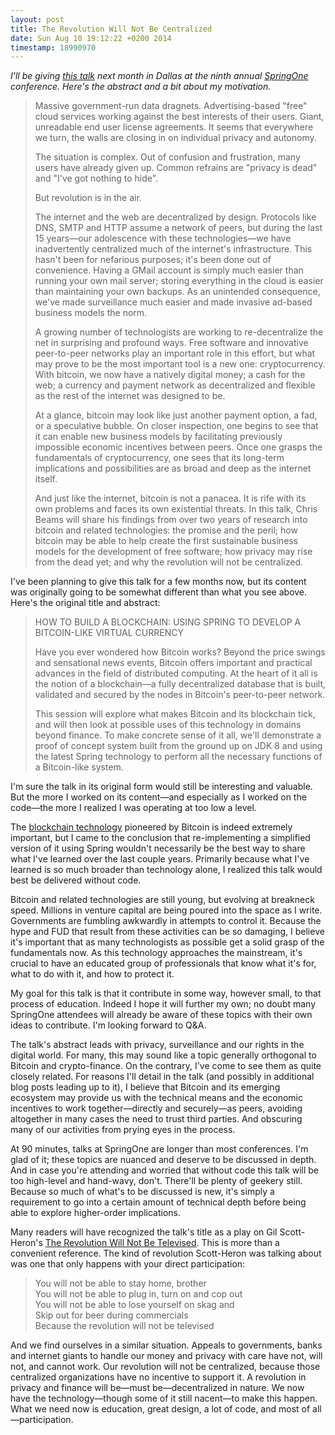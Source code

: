 ```yaml
---
layout: post
title: The Revolution Will Not Be Centralized
date: Sun Aug 10 19:12:22 +0200 2014
timestamp: 18990970
---
```


_I'll be giving [this talk](https://2014.event.springone2gx.com/schedule/sessions/the_revolution_will_not_be_centralized.html) next month in Dallas at the ninth annual [SpringOne](http://2014.event.springone2gx.com) conference. Here's the abstract and a bit about my motivation._

> Massive government-run data dragnets. Advertising-based "free" cloud services working against the best interests of their users. Giant, unreadable end user license agreements. It seems that everywhere we turn, the walls are closing in on individual privacy and autonomy.
>
> The situation is complex. Out of confusion and frustration, many users have already given up. Common refrains are "privacy is dead" and "I've got nothing to hide".
>
> But revolution is in the air.
>
> The internet and the web are decentralized by design. Protocols like DNS, SMTP and HTTP assume a network of peers, but during the last 15 years—our adolescence with these technologies—we have inadvertently centralized much of the internet's infrastructure. This hasn't been for nefarious purposes; it's been done out of convenience. Having a GMail account is simply much easier than running your own mail server; storing everything in the cloud is easier than maintaining your own backups. As an unintended consequence, we've made surveillance much easier and made invasive ad-based business models the norm.
>
> A growing number of technologists are working to re-decentralize the net in surprising and profound ways. Free software and innovative peer-to-peer networks play an important role in this effort, but what may prove to be the most important tool is a new one: cryptocurrency. With bitcoin, we now have a natively digital money; a cash for the web; a currency and payment network as decentralized and flexible as the rest of the internet was designed to be.
>
> At a glance, bitcoin may look like just another payment option, a fad, or a speculative bubble. On closer inspection, one begins to see that it can enable new business models by facilitating previously impossible economic incentives between peers. Once one grasps the fundamentals of cryptocurrency, one sees that its long-term implications and possibilities are as broad and deep as the internet itself.
>
> And just like the internet, bitcoin is not a panacea. It is rife with its own problems and faces its own existential threats. In this talk, Chris Beams will share his findings from over two years of research into bitcoin and related technologies: the promise and the peril; how bitcoin may be able to help create the first sustainable business models for the development of free software; how privacy may rise from the dead yet; and why the revolution will not be centralized.

I've been planning to give this talk for a few months now, but its content was originally going to be somewhat different than what you see above. Here's the original title and abstract:

> HOW TO BUILD A BLOCKCHAIN: USING SPRING TO DEVELOP A BITCOIN-LIKE VIRTUAL CURRENCY
> 
> Have you ever wondered how Bitcoin works? Beyond the price swings and sensational news events, Bitcoin offers important and practical advances in the field of distributed computing. At the heart of it all is the notion of a blockchain—a fully decentralized database that is built, validated and secured by the nodes in Bitcoin's peer-to-peer network.
> 
> This session will explore what makes Bitcoin and its blockchain tick, and will then look at possible uses of this technology in domains beyond finance. To make concrete sense of it all, we'll demonstrate a proof of concept system built from the ground up on JDK 8 and using the latest Spring technology to perform all the necessary functions of a Bitcoin-like system.

I'm sure the talk in its original form would still be interesting and valuable. But the more I worked on its content—and especially as I worked on the code—the more I realized I was operating at too low a level.

The [blockchain technology](https://bitcoin.org/en/developer-guide#block-chain) pioneered by Bitcoin is indeed extremely important, but I came to the conclusion that re-implementing a simplified version of it using Spring wouldn't necessarily be the best way to share what I've learned over the last couple years. Primarily because what I've learned is so much broader than technology alone, I realized this talk would best be delivered without code.

Bitcoin and related technologies are still young, but evolving at breakneck speed. Millions in venture capital are being poured into the space as I write. Governments are fumbling awkwardly in attempts to control it. Because the hype and FUD that result from these activities can be so damaging, I believe it's important that as many technologists as possible get a solid grasp of the fundamentals now. As this technology approaches the mainstream, it's crucial to have an educated group of professionals that know what it's for, what to do with it, and how to protect it.

My goal for this talk is that it contribute in some way, however small, to that process of education. Indeed I hope it will further my own; no doubt many SpringOne attendees will already be aware of these topics with their own ideas to contribute. I'm looking forward to Q&amp;A.

The talk's abstract leads with privacy, surveillance and our rights in the digital world. For many, this may sound like a topic generally orthogonal to Bitcoin and crypto-finance. On the contrary, I've come to see them as quite closely related. For reasons I'll detail in the talk (and possibly in additional blog posts leading up to it), I believe that Bitcoin and its emerging ecosystem may provide us with the technical means and the economic incentives to work together—directly and securely—as peers, avoiding altogether in many cases the need to trust third parties. And obscuring many of our activities from prying eyes in the process.

At 90 minutes, talks at SpringOne are longer than most conferences. I'm glad of it; these topics are nuanced and deserve to be discussed in depth. And in case you're attending and worried that without code this talk will be too high-level and hand-wavy, don't. There'll be plenty of geekery still. Because so much of what's to be discussed is new, it's simply a requirement to go into a certain amount of technical depth before being able to explore higher-order implications.

Many readers will have recognized the talk's title as a play on Gil Scott-Heron's [The Revolution Will Not Be Televised](http://lit.genius.com/Gil-scott-heron-the-revolution-will-not-be-televised-annotated). This is more than a convenient reference. The kind of revolution Scott-Heron was talking about was one that only happens with your direct participation:

> You will not be able to stay home, brother <br>
> You will not be able to plug in, turn on and cop out <br>
> You will not be able to lose yourself on skag and <br>
> Skip out for beer during commercials <br>
> Because the revolution will not be televised <br>

And we find ourselves in a similar situation. Appeals to governments, banks and internet giants to handle our money and privacy with care have not, will not, and cannot work. Our revolution will not be centralized, because those centralized organizations have no incentive to support it. A revolution in privacy and finance will be—must be—decentralized in nature. We now have the technology—though some of it still nacent—to make this happen. What we need now is education, great design, a lot of code, and most of all—participation.
